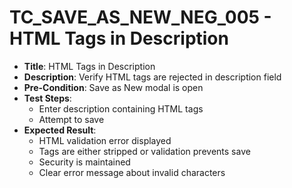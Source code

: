 # TC_SAVE_AS_NEW_NEG_005 - HTML Tags in Description

* **Title**: HTML Tags in Description
* **Description**: Verify HTML tags are rejected in description field
* **Pre-Condition**: Save as New modal is open
* **Test Steps**:
  * Enter description containing HTML tags
  * Attempt to save
* **Expected Result**:
  * HTML validation error displayed
  * Tags are either stripped or validation prevents save
  * Security is maintained
  * Clear error message about invalid characters
